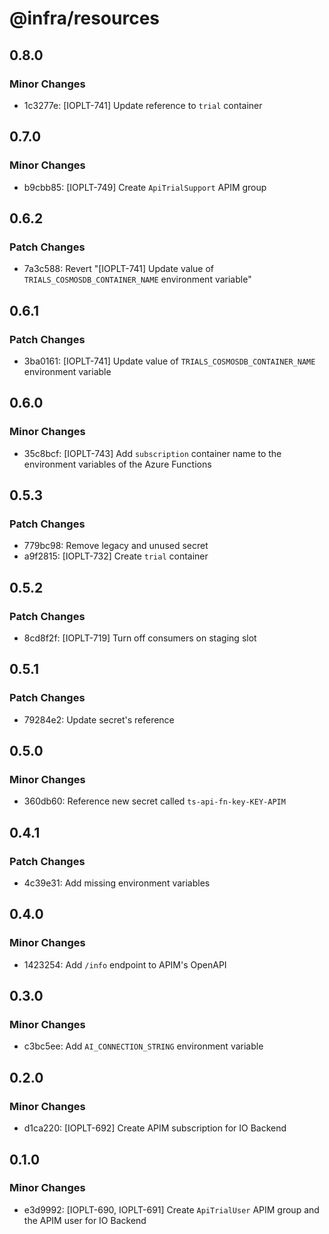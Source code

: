 # @infra/resources

## 0.8.0

### Minor Changes

- 1c3277e: [IOPLT-741] Update reference to `trial` container

## 0.7.0

### Minor Changes

- b9cbb85: [IOPLT-749] Create `ApiTrialSupport` APIM group

## 0.6.2

### Patch Changes

- 7a3c588: Revert "[IOPLT-741] Update value of `TRIALS_COSMOSDB_CONTAINER_NAME` environment variable"

## 0.6.1

### Patch Changes

- 3ba0161: [IOPLT-741] Update value of `TRIALS_COSMOSDB_CONTAINER_NAME` environment variable

## 0.6.0

### Minor Changes

- 35c8bcf: [IOPLT-743] Add `subscription` container name to the environment variables of the Azure Functions

## 0.5.3

### Patch Changes

- 779bc98: Remove legacy and unused secret
- a9f2815: [IOPLT-732] Create `trial` container

## 0.5.2

### Patch Changes

- 8cd8f2f: [IOPLT-719] Turn off consumers on staging slot

## 0.5.1

### Patch Changes

- 79284e2: Update secret's reference

## 0.5.0

### Minor Changes

- 360db60: Reference new secret called `ts-api-fn-key-KEY-APIM`

## 0.4.1

### Patch Changes

- 4c39e31: Add missing environment variables

## 0.4.0

### Minor Changes

- 1423254: Add `/info` endpoint to APIM's OpenAPI

## 0.3.0

### Minor Changes

- c3bc5ee: Add `AI_CONNECTION_STRING` environment variable

## 0.2.0

### Minor Changes

- d1ca220: [IOPLT-692] Create APIM subscription for IO Backend

## 0.1.0

### Minor Changes

- e3d9992: [IOPLT-690, IOPLT-691] Create `ApiTrialUser` APIM group and the APIM user for IO Backend
